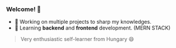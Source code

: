 ### Welcome! 👋

- 🔭 Working on multiple projects to sharp my knowledges.
- 🌱 Learning **backend** and **frontend** development. (MERN STACK)

> Very enthusiastic self-learner from Hungary 😄

<!--
**markhamori/markhamori** is a ✨ _special_ ✨ repository because its `README.md` (this file) appears on your GitHub profile.

Here are some ideas to get you started:

- 🔭 I’m currently working on ...
- 🌱 I’m currently learning ...
- 👯 I’m looking to collaborate on ...
- 🤔 I’m looking for help with ...
- 💬 Ask me about ...
- 📫 How to reach me: ...
- 😄 Pronouns: ...
- ⚡ Fun fact: ...
-->
